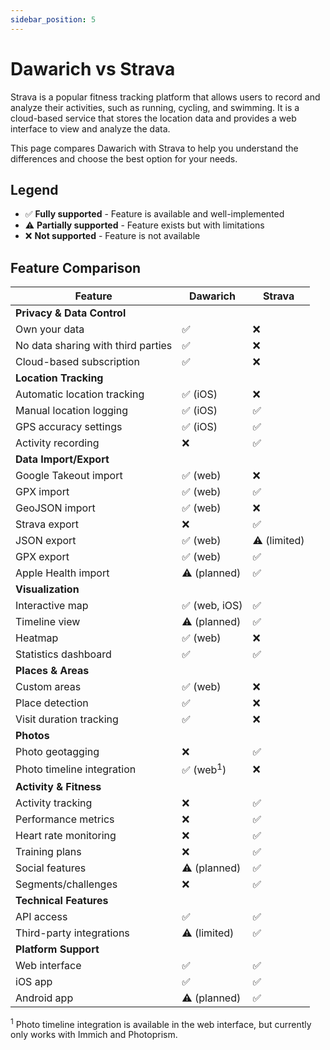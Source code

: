 ```yaml
---
sidebar_position: 5
---
```


# Dawarich vs Strava

Strava is a popular fitness tracking platform that allows users to record and analyze their activities, such as running, cycling, and swimming. It is a cloud-based service that stores the location data and provides a web interface to view and analyze the data.

This page compares Dawarich with Strava to help you understand the differences and choose the best option for your needs.

## Legend

- ✅ **Fully supported** - Feature is available and well-implemented
- ⚠️ **Partially supported** - Feature exists but with limitations
- ❌ **Not supported** - Feature is not available

## Feature Comparison

| Feature | Dawarich | Strava |
|---------|----------|--------|
| **Privacy & Data Control** |
| Own your data | ✅ | ❌ |
| No data sharing with third parties | ✅ | ❌ |
| Cloud-based subscription | ✅ | ❌ |
| **Location Tracking** |
| Automatic location tracking | ✅ (iOS) | ❌ |
| Manual location logging | ✅ (iOS) | ✅ |
| GPS accuracy settings | ✅ (iOS) | ✅ |
| Activity recording | ❌ | ✅ |
| **Data Import/Export** |
| Google Takeout import | ✅ (web) | ❌ |
| GPX import | ✅ (web) | ✅ |
| GeoJSON import | ✅ (web) | ❌ |
| Strava export | ❌ | ✅ |
| JSON export | ✅ (web) | ⚠️ (limited) |
| GPX export | ✅ (web) | ✅ |
| Apple Health import | ⚠️ (planned) | ✅ |
| **Visualization** |
| Interactive map | ✅ (web, iOS) | ✅ |
| Timeline view | ⚠️ (planned) | ✅ |
| Heatmap | ✅ (web) | ❌ |
| Statistics dashboard | ✅ | ✅ |
| **Places & Areas** |
| Custom areas | ✅ (web) | ❌ |
| Place detection | ✅ | ❌ |
| Visit duration tracking | ✅ | ❌ |
| **Photos** |
| Photo geotagging | ❌ | ✅ |
| Photo timeline integration | ✅ (web<sup>1</sup>) | ❌ |
| **Activity & Fitness** |
| Activity tracking | ❌ | ✅ |
| Performance metrics | ❌ | ✅ |
| Heart rate monitoring | ❌ | ✅ |
| Training plans | ❌ | ✅ |
| Social features | ⚠️ (planned) | ✅ |
| Segments/challenges | ❌ | ✅ |
| **Technical Features** |
| API access | ✅ | ✅ |
| Third-party integrations | ⚠️ (limited) | ✅ |
| **Platform Support** |
| Web interface | ✅ | ✅ |
| iOS app | ✅ | ✅ |
| Android app | ⚠️ (planned) | ✅ |

<sup>1</sup> Photo timeline integration is available in the web interface, but currently only works with Immich and Photoprism.
